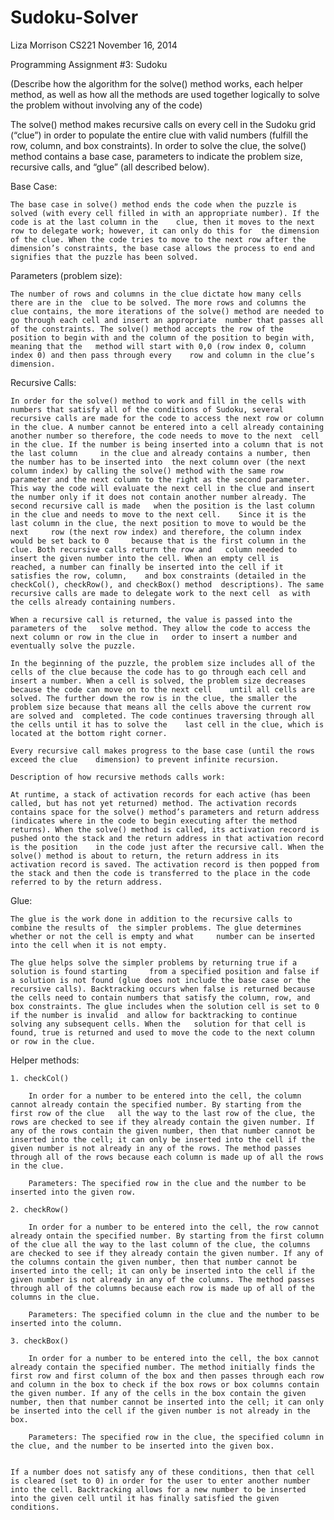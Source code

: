 # Sudoku-Solver

Liza Morrison
CS221
November 16, 2014

Programming Assignment #3: Sudoku

(Describe how the algorithm for the solve() method works, each helper method, as well as how all the methods are used together logically to solve the problem without involving any of the code)

The solve() method makes recursive calls on every cell in the Sudoku grid (“clue”) in order to populate the entire clue with valid numbers (fulfill the row, column, and box constraints). In order to solve the clue, the solve() method contains a base case, parameters to indicate the problem size, recursive calls, and “glue” (all described below).

Base Case:

	The base case in solve() method ends the code when the puzzle is solved (with every cell filled in with an appropriate number). If the code is at the last column in the 	clue, then it moves to the next row to delegate work; however, it can only do this for 	the dimension of the clue. When the code tries to move to the next row after the 	dimension’s constraints, the base case allows the process to end and signifies that the puzzle has been solved.

Parameters (problem size):
	
	The number of rows and columns in the clue dictate how many cells there are in the 	clue to be solved. The more rows and columns the clue contains, the more iterations of the solve() method are needed to go through each cell and insert an appropriate 	number that passes all of the constraints. The solve() method accepts the row of the 	position to begin with and the column of the position to begin with, meaning that the	method will start with 0,0 (row index 0, column index 0) and then pass through every 	row and column in the clue’s dimension.
	
Recursive Calls:

	In order for the solve() method to work and fill in the cells with numbers that	satisfy all of the conditions of Sudoku, several recursive calls are made for the code to access the next row or column in the clue. A number cannot be entered into a cell already containing another number so therefore, the code needs to move to the next 	cell in the clue. If the number is being inserted into a column that is not the last column 	in the clue and already contains a number, then the number has to be inserted into 	the next column over (the next column index) by calling the solve() method with the same row parameter and the next column to the right as the second parameter. 	This way the code will evaluate the next cell in the clue and insert the number only if it does not contain another number already. The second recursive call is made 	when the position is the last column in the clue and needs to move to the next cell. 	Since it is the last column in the clue, the next position to move to would be the next 	row (the next row index) and therefore, the column index would be set back to 0 	because that is the first column in the clue. Both recursive calls return the row and 	column needed to insert the given number into the cell. When an empty cell is 	reached, a number can finally be inserted into the cell if it satisfies the row, column, 	and box constraints (detailed in the checkCol(), checkRow(), and checkBox() method 	descriptions). The same recursive calls are made to delegate work to the next cell 	as with the cells already containing numbers. 

	When a recursive call is returned, the value is passed into the parameters of the 	solve method. They allow the code to access the next column or row in the clue in 	order to insert a number and eventually solve the puzzle. 

	In the beginning of the puzzle, the problem size includes all of the cells of the clue because the code has to go through each cell and insert a number. When a cell is solved, the problem size decreases because the code can move on to the next cell	until all cells are solved. The further down the row is in the clue, the smaller the 	problem size because that means all the cells above the current row are solved and 	completed. The code continues traversing through all the cells until it has to solve the 	last cell in the clue, which is located at the bottom right corner. 

	Every recursive call makes progress to the base case (until the rows exceed the clue 	dimension) to prevent infinite recursion. 

	Description of how recursive methods calls work:

	At runtime, a stack of activation records for each active (has been called, but has not	yet returned) method. The activation records contains space for the solve() method’s parameters and return address (indicates where in the code to begin executing after the method returns). When the solve() method is called, its activation record is pushed onto the stack and the return address in that activation record is the position 	in the code just after the recursive call. When the solve() method is about to return, the return address in its activation record is saved. The activation record is then popped from the stack and then the code is transferred to the place in the code 	referred to by the return address.

Glue: 
	
	The glue is the work done in addition to the recursive calls to combine the results of 	the simpler problems. The glue determines whether or not the cell is empty and what 	number can be inserted into the cell when it is not empty.  

	The glue helps solve the simpler problems by returning true if a solution is found starting 	from a specified position and false if a solution is not found (glue does not include the base case or the recursive calls). Backtracking occurs when false is returned because the cells need to contain numbers that satisfy the column, row, and box constraints. The glue includes when the solution cell is set to 0 if the number is invalid 	and allow for backtracking to continue solving any subsequent cells. When the 	solution for that cell is found, true is returned and used to move the code to the next column or row in the clue. 

Helper methods:

	1. checkCol()
	
		In order for a number to be entered into the cell, the column cannot already contain the specified number. By starting from the first row of the clue	all the way to the last row of the clue, the rows are checked to see if they already contain the given number. If any of the rows contain the given number, then that number cannot be inserted into the cell; it can only be inserted into the cell if the given number is not already in any of the rows. The method passes through all of the rows because each column is made up of	all the rows in the clue.

		Parameters: The specified row in the clue and the number to be inserted into the given row.	

	2. checkRow()

		In order for a number to be entered into the cell, the row cannot already ontain the specified number. By starting from the first column of the	clue all the way to the last column of the clue, the columns are checked to see if they already contain the given number. If any of the columns contain the given number, then that number cannot be inserted into the cell; it can only be inserted into the cell if the given number is not already in any of the columns. The method passes through all of the columns because each row is made up of all of the columns in the clue.

		Parameters: The specified column in the clue and the number to be inserted into the column.

	3. checkBox()

		In order for a number to be entered into the cell, the box cannot already contain the specified number. The method initially finds the first row and first column of the box and then passes through each row and column in the box to check if the box rows or box columns contain the given number. If any of the cells in the box contain the given number, then that number cannot be inserted into the cell; it can only be inserted into the cell if the given number is not already in the box. 

		Parameters: The specified row in the clue, the specified column in the clue, and the number to be inserted into the given box.


	If a number does not satisfy any of these conditions, then that cell is cleared (set to 0) in order for the user to enter another number into the cell. Backtracking allows for a new number to be inserted into the given cell until it has finally satisfied the given 	conditions. 
